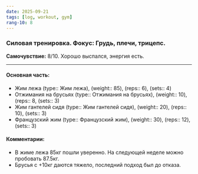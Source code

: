 ```yaml
---
date: 2025-09-21
tags: [log, workout, gym]
rang-10: 8
---
```


### Силовая тренировка. Фокус: Грудь, плечи, трицепс.

**Самочувствие:** 8/10. Хорошо выспался, энергия есть.

---
#### Основная часть:

- Жим лежа (type:: Жим лежа), (weight:: 85), (reps:: 6), (sets:: 4)
- Отжимания на брусьях (type:: Отжимания на брусьях), (weight:: 10), (reps:: 8, (sets:: 3)
- Жим гантелей сидя (type:: Жим гантелей сидя), (weight:: 20), (reps:: 10), (sets:: 3)
- Французский жим (type:: Французский жим), (weight:: 30), (reps:: 12), (sets:: 3)

#### Комментарии:
- В жиме лежа 85кг пошли уверенно. На следующей неделе можно пробовать 87.5кг.
- Брусья с +10кг даются тяжело, последний подход был до отказа.